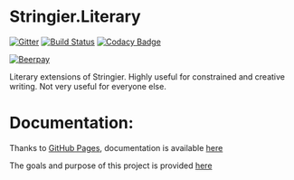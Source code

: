 # Stringier.Literary

[![Gitter](https://badges.gitter.im/Stringier/community.svg)](https://gitter.im/Stringier/community?utm_source=badge&utm_medium=badge&utm_campaign=pr-badge)
[![Build Status](https://dev.azure.com/p-kell/Stringier/_apis/build/status/Stringier.Literary?branchName=master)](https://dev.azure.com/p-kell/Stringier/_build/latest?definitionId=24&branchName=master)
[![Codacy Badge](https://api.codacy.com/project/badge/Grade/096cec0007b449f2a8b1c2356e1168fd)](https://www.codacy.com/gh/Stringier/Literary?utm_source=github.com&amp;utm_medium=referral&amp;utm_content=Stringier/Stringier-Literary&amp;utm_campaign=Badge_Grade)

[![Beerpay](https://img.shields.io/beerpay/Entomy/Stringier)](https://beerpay.io/Entomy/Stringier)

Literary extensions of Stringier. Highly useful for constrained and creative writing. Not very useful for everyone else.

# Documentation:

Thanks to [GitHub Pages](https://pages.github.com/), documentation is available [here](https://Stringier.github.io/docs/)

The goals and purpose of this project is provided [here](https://gist.github.com/Entomy/b36c5dd74e38d97d630abf26543734e2)
